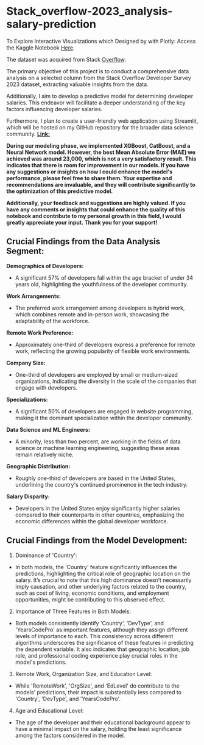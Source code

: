 # Stack_overflow-2023_analysis-salary-prediction

To Explore Interactive Visualizations which Designed by with Plotly: Access the Kaggle Notebook [Here](https://www.kaggle.com/code/mbhosseini70/stack-overflow-2023-salary-prediction).

The dataset was acquired from Stack [Overflow](https://survey.stackoverflow.co/2023/).

The primary objective of this project is to conduct a comprehensive data analysis on a selected column from the Stack Overflow Developer Survey 2023 dataset, extracting valuable insights from the data.

Additionally, I aim to develop a predictive model for determining developer salaries. This endeavor will facilitate a deeper understanding of the key factors influencing developer salaries.

Furthermore, I plan to create a user-friendly web application using Streamlit, which will be hosted on my GitHub repository for the broader data science community.
[**Link:**](url) 

**During our modeling phase, we implemented XGBoost, CatBoost, and a Neural Network model. However, the best Mean Absolute Error (MAE) we achieved was around 23,000, which is not a very satisfactory result. This indicates that there is room for improvement in our models. If you have any suggestions or insights on how I could enhance the model's performance, please feel free to share them. Your expertise and recommendations are invaluable, and they will contribute significantly to the optimization of this predictive model.**

**Additionally, your feedback and suggestions are highly valued. If you have any comments or insights that could enhance the quality of this notebook and contribute to my personal growth in this field, I would greatly appreciate your input. Thank you for your support!**




## Crucial Findings from the Data Analysis Segment:

**Demographics of Developers:**

* A significant 57% of developers fall within the age bracket of under 34 years old, highlighting the youthfulness of the developer community.

**Work Arrangements:**

* The preferred work arrangement among developers is hybrid work, which combines remote and in-person work, showcasing the adaptability of the workforce.

**Remote Work Preference:**

* Approximately one-third of developers express a preference for remote work, reflecting the growing popularity of flexible work environments.

**Company Size:**

* One-third of developers are employed by small or medium-sized organizations, indicating the diversity in the scale of the companies that engage with developers.

**Specializations:**

* A significant 50% of developers are engaged in website programming, making it the dominant specialization within the developer community.

**Data Science and ML Engineers:**

* A minority, less than two percent, are working in the fields of data science or machine learning engineering, suggesting these areas remain relatively niche.

**Geographic Distribution:**

* Roughly one-third of developers are based in the United States, underlining the country's continued prominence in the tech industry.

**Salary Disparity:**

* Developers in the United States enjoy significantly higher salaries compared to their counterparts in other countries, emphasizing the economic differences within the global developer workforce.


## Crucial Findings from the Model Development:

1. Dominance of 'Country':

* In both models, the 'Country' feature significantly influences the predictions, highlighting the critical role of geographic location on the salary. It’s crucial to note that this high dominance doesn’t necessarily imply causation, and other underlying factors related to the country, such as cost of living, economic conditions, and employment opportunities, might be contributing to this observed effect.

2. Importance of Three Features in Both Models:

* Both models consistently identify 'Country', 'DevType', and 'YearsCodePro' as important features, although they assign different levels of importance to each. This consistency across different algorithms underscores the significance of these features in predicting the dependent variable. It also indicates that geographic location, job role, and professional coding experience play crucial roles in the model's predictions.

3. Remote Work, Organization Size, and Education Level:

* While 'RemoteWork', 'OrgSize', and 'EdLevel' do contribute to the models' predictions, their impact is substantially less compared to 'Country', 'DevType', and 'YearsCodePro'.

4. Age and Educational Level:

* The age of the developer and their educational background appear to have a minimal impact on the salary, holding the least significance among the factors considered in the model. 
